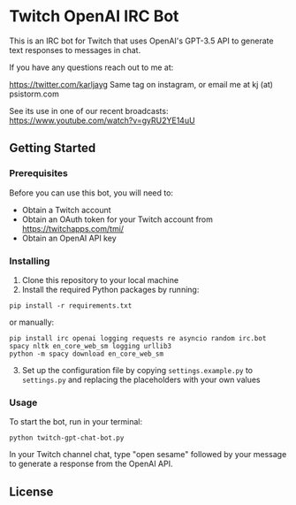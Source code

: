 # Twitch OpenAI IRC Bot

This is an IRC bot for Twitch that uses OpenAI's GPT-3.5 API to generate text responses to messages in chat.

If you have any questions reach out to me at:

https://twitter.com/karljayg  Same tag on instagram, or email me at kj (at) psistorm.com

See its use in one of our recent broadcasts: https://www.youtube.com/watch?v=gyRU2YE14uU

## Getting Started

### Prerequisites

Before you can use this bot, you will need to:

- Obtain a Twitch account
- Obtain an OAuth token for your Twitch account from https://twitchapps.com/tmi/
- Obtain an OpenAI API key

### Installing

1. Clone this repository to your local machine
2. Install the required Python packages by running:
```
pip install -r requirements.txt
```
   or manually:
```
pip install irc openai logging requests re asyncio random irc.bot spacy nltk en_core_web_sm logging urllib3
python -m spacy download en_core_web_sm
```

3. Set up the configuration file by copying `settings.example.py` to `settings.py` and replacing the placeholders with your own values

### Usage

To start the bot, run in your terminal:

```
python twitch-gpt-chat-bot.py
```

In your Twitch channel chat, type "open sesame" followed by your message to generate a response from the OpenAI API.

## License

